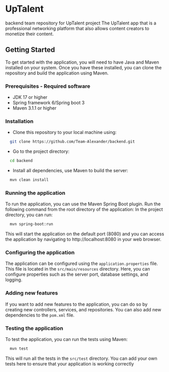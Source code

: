 # UpTalent
backend team repository for UpTalent project
The UpTalent app that is a professional networking platform that also allows content creators to monetize their content.

## Getting Started

To get started with the application, you will need to have Java and Maven installed on your system. Once you have these installed, you can clone the repository and build the application using Maven.

### Prerequisites - Required software
* JDK 17 or higher
* Spring framework 6/Spring boot 3
* Maven 3.1.1 or higher

### Installation

- Clone this repository to your local machine using:

```bash
  git clone https://github.com/Team-Alexander/backend.git
```

- Go to the project directory:

```bash
  cd backend
```

- Install all dependencies, use Maven to build the server:

```bash
  mvn clean install
```

### Running the application
To run the application, you can use the Maven Spring Boot plugin. Run the following command from the root directory of the application:
In the project directory, you can run:

```bash
  mvn spring-boot:run
```

This will start the application on the default port (8080) and you can access the application by navigating to http://localhost:8080 in your web browser. 

### Configuring the application
The application can be configured using the `application.properties` file. This file is located in the `src/main/resources` directory. Here, you can configure properties such as the server port, database settings, and logging.

### Adding new features
If you want to add new features to the application, you can do so by creating new controllers, services, and repositories. You can also add new dependencies to the `pom.xml` file.

### Testing the application
To test the application, you can run the tests using Maven:

``` bash
  mvn test
```

This will run all the tests in the `src/test` directory. You can add your own tests here to ensure that your application is working correctly
